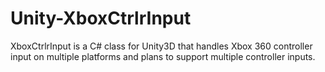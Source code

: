 Unity-XboxCtrlrInput
====================

XboxCtrlrInput is a C# class for Unity3D that handles Xbox 360 controller input on multiple platforms and plans to support multiple controller inputs.
